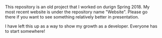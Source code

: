 This repository is an old project that I worked on durign Spring 2018.
My most recent website is under the repository name "Website".
Please go there if you want to see something relatively better in presentation.

I have left this up as a way to show my growth as a developer. Everyone has to start somewhere!

